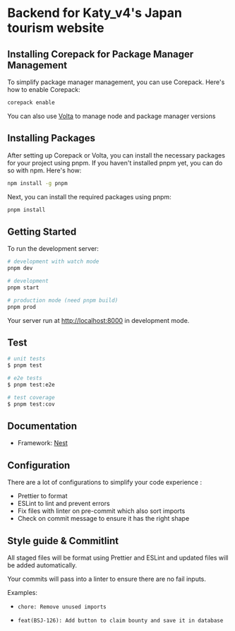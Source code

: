 # Backend for Katy_v4's Japan tourism website

## Installing Corepack for Package Manager Management

To simplify package manager management, you can use Corepack. Here's how to enable Corepack:

```bash
corepack enable
```

You can also use [Volta](https://volta.sh/) to manage node and package manager versions

## Installing Packages

After setting up Corepack or Volta, you can install the necessary packages for your project using pnpm. If you haven't installed pnpm yet, you can do so with npm. Here's how:

```bash
npm install -g pnpm
```

Next, you can install the required packages using pnpm:

```bash
pnpm install
```

## Getting Started

To run the development server:

```bash
# development with watch mode
pnpm dev

# development
pnpm start

# production mode (need pnpm build)
pnpm prod
```

Your server run at [http://localhost:8000](http://localhost:8000) in development mode.

## Test

```bash
# unit tests
$ pnpm test

# e2e tests
$ pnpm test:e2e

# test coverage
$ pnpm test:cov
```

## Documentation

- Framework: [Nest](https://docs.nestjs.com/)

## Configuration

There are a lot of configurations to simplify your code experience :

- Prettier to format
- ESLint to lint and prevent errors
- Fix files with linter on pre-commit which also sort imports
- Check on commit message to ensure it has the right shape

## Style guide & Commitlint

All staged files will be format using Prettier and ESLint and updated files will be added automatically.

Your commits will pass into a linter to ensure there are no fail inputs.

Examples:

- `chore: Remove unused imports`

- `feat(BSJ-126): Add button to claim bounty and save it in database`
